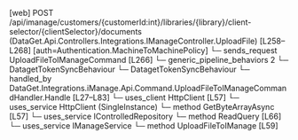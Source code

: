 [web] POST /api/imanage/customers/{customerId:int}/libraries/{library}/client-selector/{clientSelector}/documents  (DataGet.Api.Controllers.Integrations.IManageController.UploadFile)  [L258–L268] [auth=Authentication.MachineToMachinePolicy]
  └─ sends_request UploadFileToIManageCommand [L266]
    └─ generic_pipeline_behaviors 2
      └─ DatagetTokenSyncBehaviour
      └─ DatagetTokenSyncBehaviour
    └─ handled_by DataGet.Integrations.iManage.Api.Command.UploadFileToIManageCommandHandler.Handle [L27–L83]
      └─ uses_client HttpClient [L57]
      └─ uses_service HttpClient (SingleInstance)
        └─ method GetByteArrayAsync [L57]
      └─ uses_service IControlledRepository<IntegrationConfiguration>
        └─ method ReadQuery [L66]
      └─ uses_service IManageService
        └─ method UploadFileToIManage [L59]

